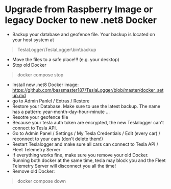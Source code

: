 # Upgrade from Raspberry Image or legacy Docker to new .net8 Docker

- Backup your database and geofence file. Your backup is located on your host system at
> TeslaLogger\TeslaLogger\bin\backup
- Move the files to a safe place!!! (e.g. your desktop)
- Stop old Docker
> docker compose stop
- Install new .net8 Docker image: https://github.com/bassmaster187/TeslaLogger/blob/master/docker_setup.md
- go to Admin Panlel / Extras / Restore
- Restore your Database. Make sure to use the latest backup. The name has a pattern: year-month-day-hour-minute ...
- Resotre your geofence file
- Because your tesla auth token are encrypted, the new Teslalogger can't connect to Tesla API.
- Go to Admin Panel / Settings / My Tesla Credentials / Edit (every car) / reconnect to your cars (don't delete them!)
- Restart Teslalogger and make sure all cars can connect to Tesla API / Fleet Telemetry Server
- If everything works fine, make sure you remove your old Docker. Running both docker at the same time, tesla may block you and the Fleet Telemetry Server will disconnect you all the time!
- Remove old Docker:
> docker compose down
